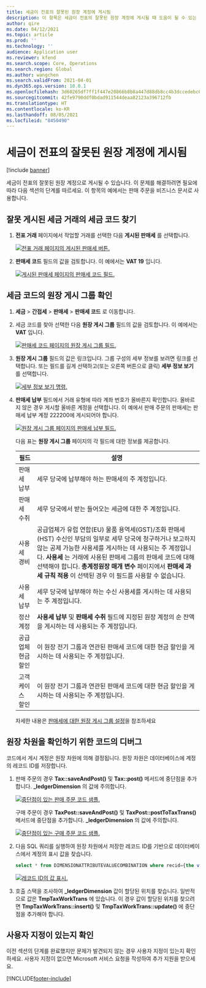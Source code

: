 ```yaml
---
title: 세금이 전표의 잘못된 원장 계정에 게시됨
description: 이 항목은 세금이 전표의 잘못된 원장 계정에 게시될 때 도움이 될 수 있는 문제 해결 정보를 제공합니다.
author: qire
ms.date: 04/12/2021
ms.topic: article
ms.prod: ''
ms.technology: ''
audience: Application user
ms.reviewer: kfend
ms.search.scope: Core, Operations
ms.search.region: Global
ms.author: wangchen
ms.search.validFrom: 2021-04-01
ms.dyn365.ops.version: 10.0.1
ms.openlocfilehash: 3d60265df7ff1f447e20866b8b8a447d88db8cc4b3dccedebc0f18ce8f0f70dc
ms.sourcegitcommit: 42fe9790ddf0bdad911544deaa82123a396712fb
ms.translationtype: HT
ms.contentlocale: ko-KR
ms.lasthandoff: 08/05/2021
ms.locfileid: "8450490"
---
```

# <a name="tax-is-posted-to-the-wrong-ledger-account-in-the-voucher"></a>세금이 전표의 잘못된 원장 계정에 게시됨

[!include [banner](../includes/banner.md)]

세금이 전표의 잘못된 원장 계정으로 게시될 수 있습니다. 이 문제를 해결하려면 필요에 따라 다음 섹션의 단계를 따르세요. 이 항목의 예에서는 판매 주문을 비즈니스 문서로 사용합니다.

## <a name="find-the-tax-code-of-the-incorrectly-posted-tax-transaction"></a>잘못 게시된 세금 거래의 세금 코드 찾기

1. **전표 거래** 페이지에서 작업할 거래를 선택한 다음 **게시된 판매세** 를 선택합니다.

    [![전표 거래 페이지의 게시된 판매세 버튼.](./media/tax-posted-to-wrong-ledger-account-Picture1.png)](./media/tax-posted-to-wrong-ledger-account-Picture1.png)

2. **판매세 코드** 필드의 값을 검토합니다. 이 예에서는 **VAT 19** 입니다.

    [![게시된 판매세 페이지의 판매세 코드 필드.](./media/tax-posted-to-wrong-ledger-account-Picture2.png)](./media/tax-posted-to-wrong-ledger-account-Picture2.png)

## <a name="check-the-ledger-posting-group-of-the-tax-code"></a>세금 코드의 원장 게시 그룹 확인

1. **세금** \> **간접세** \> **판매세** \> **판매세 코드** 로 이동합니다.
2. 세금 코드를 찾아 선택한 다음 **원장 게시 그룹** 필드의 값을 검토합니다. 이 예에서는 **VAT** 입니다.

    [![판매세 코드 페이지의 원장 게시 그룹 필드.](./media/tax-posted-to-wrong-ledger-account-Picture3.png)](./media/tax-posted-to-wrong-ledger-account-Picture3.png)

3. **원장 게시 그룹** 필드의 값은 링크입니다. 그룹 구성의 세부 정보를 보려면 링크를 선택합니다. 또는 필드를 길게 선택하고(또는 오른쪽 버튼으로 클릭) **세부 정보 보기** 를 선택합니다.

    [![세부 정보 보기 명령.](./media/tax-posted-to-wrong-ledger-account-Picture4.png)](./media/tax-posted-to-wrong-ledger-account-Picture4.png)

4. **판매세 납부** 필드에서 거래 유형에 따라 계좌 번호가 올바른지 확인합니다. 올바르지 않은 경우 게시할 올바른 계정을 선택합니다. 이 예에서 판매 주문의 판매세는 판매세 납부 계정 222200에 게시되어야 합니다.

    [![원장 게시 그룹 페이지의 판매세 납부 필드.](./media/tax-posted-to-wrong-ledger-account-Picture5.png)](./media/tax-posted-to-wrong-ledger-account-Picture5.png)

    다음 표는 **원장 게시 그룹** 페이지의 각 필드에 대한 정보를 제공합니다.

    | 필드                  | 설명 |
    |------------------------|-------------|
    | 판매세 납부      | 세무 당국에 납부해야 하는 판매세의 주 계정입니다. |
    | 판매세 수취   | 세무 당국에서 받는 들어오는 세금에 대한 주 계정입니다. |
    | 사용세 경비        | 공급업체가 유럽 연합(EU) 물품 용역세(GST)/조화 판매세(HST) 수신인 부담의 일부로 세무 당국에 청구하거나 보고하지 않는 공제 가능한 사용세를 게시하는 데 사용되는 주 계정입니다. **사용세** 는 거래에 사용된 판매세 그룹의 판매세 코드에 대해 선택해야 합니다. **총계정원장 매개 변수** 페이지에서 **판매세 과세 규칙 적용** 이 선택된 경우 이 필드를 사용할 수 없습니다. |
    | 사용세 납부        | 세무 당국에 납부해야 하는 수신 사용세를 게시하는 데 사용되는 주 계정입니다. |
    | 정산 계정     | **사용세 납부** 및 **판매세 수취** 필드에 지정된 원장 계정의 순 잔액을 게시하는 데 사용되는 주 계정입니다. |
    | 공급업체 현금 할인   | 이 원장 전기 그룹과 연관된 판매세 코드에 대한 현금 할인을 게시하는 데 사용되는 주 계정입니다. |
    | 고객 케이스 할인 | 이 원장 전기 그룹과 연관된 판매세 코드에 대한 현금 할인을 게시하는 데 사용되는 주 계정입니다. |

    자세한 내용은 [판매세에 대한 원장 게시 그룹 설정](tasks/set-up-ledger-posting-groups-sales-tax.md)을 참조하세요

## <a name="debug-in-code-to-check-ledger-dimensions"></a>원장 차원을 확인하기 위한 코드의 디버그

코드에서 게시 계정은 원장 차원에 의해 결정됩니다. 원장 차원은 데이터베이스에 계정의 레코드 ID를 저장합니다.

1. 판매 주문의 경우 **Tax::saveAndPost()** 및 **Tax::post()** 메서드에 중단점을 추가합니다. **\_ledgerDimension** 의 값에 주의합니다.

    [![중단점이 있는 판매 주문 코드 샘플.](./media/tax-posted-to-wrong-ledger-account-Picture6.png)](./media/tax-posted-to-wrong-ledger-account-Picture6.png)

    구매 주문이 경우 **TaxPost::saveAndPost()** 및 **TaxPost::postToTaxTrans()** 메서드에 중단점을 추가합니다. **\_ledgerDimension** 의 값에 주의합니다.

    [![중단점이 있는 구매 주문 코드 샘플.](./media/tax-posted-to-wrong-ledger-account-Picture7.png)](./media/tax-posted-to-wrong-ledger-account-Picture7.png)

2. 다음 SQL 쿼리를 실행하여 원장 차원에서 저장한 레코드 ID를 기반으로 데이터베이스에서 계정의 표시 값을 찾습니다.

    ```sql
    select * from DIMENSIONATTRIBUTEVALUECOMBINATION where recid={the value of _ledgerDimension}
    ```

    [![레코드 ID의 값 표시.](./media/tax-posted-to-wrong-ledger-account-Picture8.png)](./media/tax-posted-to-wrong-ledger-account-Picture8.png)

3. 호출 스택을 조사하여 **_ledgerDimension** 값이 할당된 위치를 찾습니다. 일반적으로 값은 **TmpTaxWorkTrans** 에 있습니다. 이 경우 값이 할당된 위치를 찾으려면 **TmpTaxWorkTrans::insert()** 및 **TmpTaxWorkTrans::update()** 에 중단점을 추가해야 합니다.

## <a name="determine-whether-customization-exists"></a>사용자 지정이 있는지 확인

이전 섹션의 단계를 완료했지만 문제가 발견되지 않는 경우 사용자 지정이 있는지 확인하세요. 사용자 지정이 없으면 Microsoft 서비스 요청을 작성하여 추가 지원을 받으세요.

[!INCLUDE[footer-include](../../includes/footer-banner.md)]
